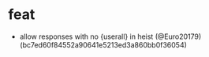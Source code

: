 # feat

* allow responses with no {userall} in heist (@Euro20179) (bc7ed60f84552a90641e5213ed3a860bb0f36054)


